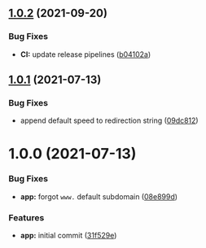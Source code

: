 ## [1.0.2](https://github.com/bamdadsabbagh/iscrewsoundcloud-com--www/compare/v1.0.1...v1.0.2) (2021-09-20)


### Bug Fixes

* **CI:** update release pipelines ([b04102a](https://github.com/bamdadsabbagh/iscrewsoundcloud-com--www/commit/b04102a51eb08cda59aa2ab3f8dcfdb03e995ec1))

## [1.0.1](https://github.com/bamdadsabbagh/iscrewsoundcloud-com--www/compare/v1.0.0...v1.0.1) (2021-07-13)


### Bug Fixes

* append default speed to redirection string ([09dc812](https://github.com/bamdadsabbagh/iscrewsoundcloud-com--www/commit/09dc812432c8335e8d98bfe439f2f0fba28338b9))

# 1.0.0 (2021-07-13)


### Bug Fixes

* **app:** forgot `www.` default subdomain ([08e899d](https://github.com/bamdadsabbagh/iscrewsoundcloud-com--www/commit/08e899d5ab1c612497910a0ec39b3e24e9402abe))


### Features

* **app:** initial commit ([31f529e](https://github.com/bamdadsabbagh/iscrewsoundcloud-com--www/commit/31f529eb467927ff982b61d940a85fc26cbac68c))
